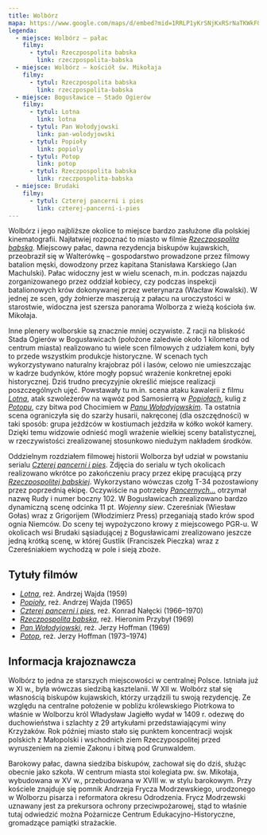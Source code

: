 ```yaml
---
title: Wolbórz
mapa: https://www.google.com/maps/d/embed?mid=1RRLP1yKrSNjKxRSrNaTKWkFOTkE
legenda: 
  - miejsce: Wolbórz – pałac
    filmy:
      - tytul: Rzeczpospolita babska
        link: rzeczpospolita-babska
  - miejsce: Wolbórz – kościół św. Mikołaja
    filmy:
      - tytul: Rzeczpospolita babska
        link: rzeczpospolita-babska
  - miejsce: Bogusławice – Stado Ogierów
    filmy:
      - tytul: Lotna
        link: lotna
      - tytul: Pan Wołodyjowski
        link: pan-wolodyjowski
      - tytul: Popioły
        link: popioly
      - tytul: Potop
        link: potop
      - tytul: Rzeczpospolita babska
        link: rzeczpospolita-babska
  - miejsce: Brudaki
    filmy:
      - tytul: Czterej pancerni i pies
        link: czterej-pancerni-i-pies
---
```


Wolbórz i jego najbliższe okolice to miejsce bardzo zasłużone dla polskiej kinematografii. Najłatwiej rozpoznać to miasto w filmie [*Rzeczpospolita babska*](/filmy/rzeczpospolita-babska/). Miejscowy pałac, dawna rezydencja biskupów kujawskich, przeobraził się w Walterówkę – gospodarstwo prowadzone przez filmowy batalion męski, dowodzony przez kapitana Stanisława Karskiego (Jan Machulski). Pałac widoczny jest w wielu scenach, m.in. podczas najazdu zorganizowanego przez oddział kobiecy, czy podczas inspekcji batalionowych krów dokonywanej przez weterynarza (Wacław Kowalski). W jednej ze scen, gdy żołnierze maszerują z pałacu na uroczystości w starostwie, widoczna jest szersza panorama Wolborza z wieżą kościoła św. Mikołaja. 

Inne plenery wolborskie są znacznie mniej oczywiste. Z racji na bliskość Stada Ogierów w Bogusławicach (położone zaledwie około 1 kilometra od centrum miasta) realizowano tu wiele scen filmowych z udziałem koni, były to przede wszystkim produkcje historyczne. W scenach tych wykorzystywano naturalny krajobraz pól i lasów, celowo nie umieszczając w kadrze budynków, które mogły popsuć wrażenie konkretnej epoki historycznej. Dziś trudno precyzyjnie określić miejsce realizacji poszczególnych ujęć. Powstawały tu m.in. scena ataku kawalerii z filmu [*Lotna*](/filmy/lotna/), atak szwoleżerów na wąwóz pod Samosierrą w [*Popiołach*](/filmy/popioly/), kulig z [*Potopu*](/filmy/potop/), czy bitwa pod Chocimiem w [*Panu Wołodyjowskim*](/filmy/pan-wolodyjowski/). Ta ostatnia scena ograniczyła się do szarży husarii, nakręconej (dla oszczędności) w taki sposób: grupa jeźdźców w kostiumach jeździła w kółko wokół kamery. Dzięki temu widzowie odnieść mogli wrażenie wielkiej sceny batalistycznej, w rzeczywistości zrealizowanej stosunkowo niedużym nakładem środków. 

Oddzielnym rozdziałem filmowej historii Wolborza był udział w powstaniu serialu [*Czterej pancerni i pies*](/filmy/czterej-pancerni-i-pies/). Zdjęcia do serialu w tych okolicach realizowano wkrótce po zakończeniu pracy przez ekipę pracującą przy [*Rzeczpospolitej babskiej*](/filmy/rzeczpospolita-babska/). Wykorzystano wówczas czołg T-34 pozostawiony przez poprzednią ekipę. Oczywiście na potrzeby [*Pancernych…*](/filmy/czterej-pancerni-i-pies/) otrzymał nazwę Rudy i numer boczny 102. W Bogusławicach zrealizowano bardzo dynamiczną scenę odcinka 11 pt. *Wojenny siew*. Czereśniak (Wiesław Gołas) wraz z Grigorijem (Włodzimierz Press) przeganiają stado krów spod ognia Niemców. Do sceny tej wypożyczono krowy z miejscowego PGR-u. W okolicach wsi Brudaki sąsiadującej z Bogusławicami zrealizowano jeszcze jedną krótką scenę, w której Gustlik (Franciszek Pieczka) wraz z Czereśniakiem wychodzą w pole i sieją zboże.

## Tytuły filmów

- [*Lotna*](/filmy/lotna/), reż. Andrzej Wajda (1959)
- [*Popioły*](/filmy/popioly/), reż. Andrzej Wajda (1965)
- [*Czterej pancerni i pies*](/filmy/czterej-pancerni-i-pies/), reż. Konrad Nałęcki (1966–1970)
- [*Rzeczpospolita babska*](/filmy/rzeczpospolita-babska/), reż. Hieronim Przybył (1969)
- [*Pan Wołodyjowski*](/filmy/pan-wolodyjowski/), reż. Jerzy Hoffman (1969)
- [*Potop*](/filmy/potop/), reż. Jerzy Hoffman (1973–1974)

## Informacja krajoznawcza

Wolbórz to jedna ze starszych miejscowości w centralnej Polsce. Istniała już w XI w., była wówczas siedzibą kasztelanii. W XII w. Wolbórz stał się własnością biskupów kujawskich, którzy urządzili tu swoją rezydencję. Ze względu na centralne położenie w pobliżu królewskiego Piotrkowa to właśnie w Wolborzu król Władysław Jagiełło wydał w 1409 r. odezwę do duchowieństwa i szlachty z 29 artykułami przedstawiającymi winy Krzyżaków. Rok później miasto stało się punktem koncentracji wojsk polskich z Małopolski i wschodnich ziem Rzeczypospolitej przed wyruszeniem na ziemie Zakonu i bitwą pod Grunwaldem. 

Barokowy pałac, dawna siedziba biskupów, zachował się do dziś, służąc obecnie jako szkoła. W centrum miasta stoi kolegiata pw. św. Mikołaja, wybudowana w XV w., przebudowana w XVIII w. w stylu barokowym. Przy kościele znajduje się pomnik Andrzeja Frycza Modrzewskiego, urodzonego w Wolborzu pisarza i reformatora okresu Odrodzenia. Frycz Modrzewski uznawany jest za prekursora ochrony przeciwpożarowej, stąd to właśnie tutaj odwiedzić można Pożarnicze Centrum Edukacyjno-Historyczne, gromadzące pamiątki strażackie.